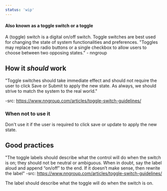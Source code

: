```yaml
---
status: 'wip'
---
```


#### Also known as a toggle switch or a toggle

A (toggle) switch is a digital on/off switch.
Toggle switches are best used for changing the state of system functionalities and preferences. "Toggles may replace two radio buttons or a single checkbox to allow users to choose between two opposing states." - nngroup

## How it _**should**_ work

"Toggle switches should take immediate effect and should not require the user to click Save or Submit to apply the new state. As always, we should strive to match the system to the real world."

-src: https://www.nngroup.com/articles/toggle-switch-guidelines/

### When not to use it

Don't use it if the user is required to click save or update to apply the new state.

## Good practices

"The toggle labels should describe what the control will do when the switch is on; they should not be neutral or ambiguous. When in doubt, say the label aloud and append “on/off” to the end. If it doesn’t make sense, then rewrite the label"
-src: https://www.nngroup.com/articles/toggle-switch-guidelines/

The label should describe what the toggle will do when the switch is on.
